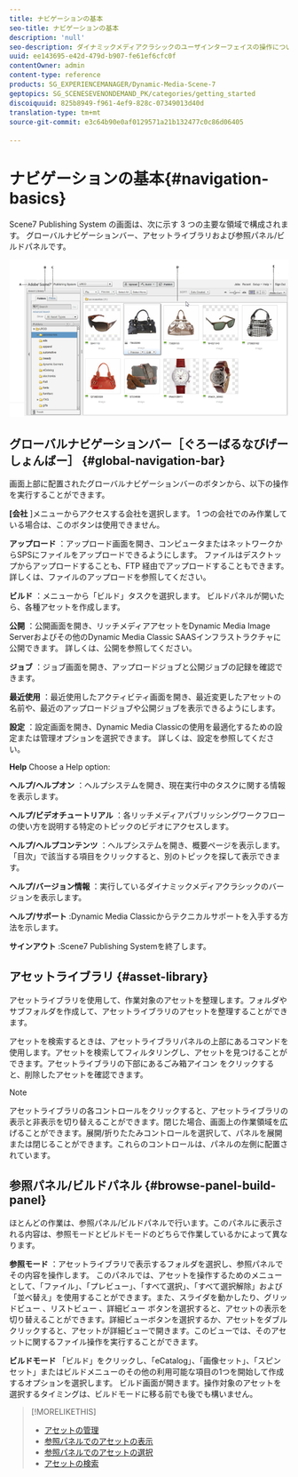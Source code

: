 ```yaml
---
title: ナビゲーションの基本
seo-title: ナビゲーションの基本
description: 'null'
seo-description: ダイナミックメディアクラシックのユーザインターフェイスの操作について説明します。
uuid: ee143695-e42d-479d-b907-fe61ef6cfc0f
contentOwner: admin
content-type: reference
products: SG_EXPERIENCEMANAGER/Dynamic-Media-Scene-7
geptopics: SG_SCENESEVENONDEMAND_PK/categories/getting_started
discoiquuid: 825b8949-f961-4ef9-828c-07349013d40d
translation-type: tm+mt
source-git-commit: e3c64b90e0af0129571a21b132477c0c86d06405

---
```



# ナビゲーションの基本{#navigation-basics}

Scene7 Publishing System の画面は、次に示す 3 つの主要な領域で構成されます。 グローバルナビゲーションバー、アセットライブラリおよび参照パネル/ビルドパネルです。

![ナビゲーションの基本](/help/assets/gs_navigation_basics_popup_popup.png)

## グローバルナビゲーションバー［ぐろーばるなびげーしょんばー］ {#global-navigation-bar}

画面上部に配置されたグローバルナビゲーションバーのボタンから、以下の操作を実行することができます。

**[会社** ]メニューからアクセスする会社を選択します。 1 つの会社でのみ作業している場合は、このボタンは使用できません。

**アップロード** ：アップロード画面を開き、コンピュータまたはネットワークからSPSにファイルをアップロードできるようにします。 ファイルはデスクトップからアップロードすることも、FTP 経由でアップロードすることもできます。詳しくは、ファイルのアップロードを参照してください。

**ビルド** ：メニューから「ビルド」タスクを選択します。 ビルドパネルが開いたら、各種アセットを作成します。

**公開** ：公開画面を開き、リッチメディアアセットをDynamic Media Image Serverおよびその他のDynamic Media Classic SAASインフラストラクチャに公開できます。 詳しくは、公開を参照してください。

**ジョブ** ：ジョブ画面を開き、アップロードジョブと公開ジョブの記録を確認できます。

**最近使用** ：最近使用したアクティビティ画面を開き、最近変更したアセットの名前や、最近のアップロードジョブや公開ジョブを表示できるようにします。

**設定** ：設定画面を開き、Dynamic Media Classicの使用を最適化するための設定または管理オプションを選択できます。 詳しくは、設定を参照してください。

**Help** Choose a Help option:

**ヘルプ/ヘルプオン** ：ヘルプシステムを開き、現在実行中のタスクに関する情報を表示します。

**ヘルプ/ビデオチュートリアル** ：各リッチメディアパブリッシングワークフローの使い方を説明する特定のトピックのビデオにアクセスします。

**ヘルプ/ヘルプコンテンツ** ：ヘルプシステムを開き、概要ページを表示します。 「目次」で該当する項目をクリックすると、別のトピックを探して表示できます。

**ヘルプ/バージョン情報** ：実行しているダイナミックメディアクラシックのバージョンを表示します。

**ヘルプ/サポート** :Dynamic Media Classicからテクニカルサポートを入手する方法を示します。

**サインアウト** :Scene7 Publishing Systemを終了します。

## アセットライブラリ {#asset-library}

アセットライブラリを使用して、作業対象のアセットを整理します。フォルダやサブフォルダを作成して、アセットライブラリのアセットを整理することができます。

アセットを検索するときは、アセットライブラリパネルの上部にあるコマンドを使用します。アセットを検索してフィルタリングし、アセットを見つけることができます。アセットライブラリの下部にあるごみ箱アイコン  をクリックすると、削除したアセットを確認できます。

>[!NOTE]
>
>アセットライブラリの各コントロールをクリックすると、アセットライブラリの表示と非表示を切り替えることができます。閉じた場合、画面上の作業領域を広げることができます。展開/折りたたみコントロールを選択して、パネルを展開または閉じることができます。これらのコントロールは、パネルの左側に配置されています。

## 参照パネル/ビルドパネル {#browse-panel-build-panel}

ほとんどの作業は、参照パネル/ビルドパネルで行います。このパネルに表示される内容は、参照モードとビルドモードのどちらで作業しているかによって異なります。

**参照モード** ：アセットライブラリで表示するフォルダを選択し、参照パネルでその内容を操作します。 このパネルでは、アセットを操作するためのメニューとして、「ファイル」、「プレビュー」、「すべて選択」、「すべて選択解除」および「並べ替え」を使用することができます。また、スライダを動かしたり、グリッドビュー 、リストビュー 、詳細ビュー  ボタンを選択すると、アセットの表示を切り替えることができます。詳細ビューボタンを選択するか、アセットをダブルクリックすると、アセットが詳細ビューで開きます。このビューでは、そのアセットに関するファイル操作を実行することができます。

**ビルドモード** 「ビルド」をクリックし、「eCatalog」、「画像セット」、「スピンセット」またはビルドメニューのその他の利用可能な項目の1つを開始して作成するオプションを選択します。 ビルド画面が開きます。操作対象のアセットを選択するタイミングは、ビルドモードに移る前でも後でも構いません。

>[!MORELIKETHIS]
>
>* [アセットの管理](about-managing-assets.md)
>* [参照パネルでのアセットの表示](viewing-assets-browse-panel.md#viewing_assets_in_the_browse_panel)
>* [参照パネルでのアセットの選択](selecting-assets-browse-panel.md#selecting_assets_in_the_browse_panel)
>* [アセットの検索](searching-assets.md#searching_assets)

